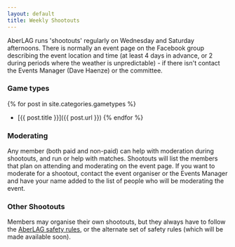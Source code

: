 ```yaml
---
layout: default
title: Weekly Shootouts
---
```


AberLAG runs 'shootouts' regularly on Wednesday and Saturday afternoons. There is normally an event page on the Facebook group describing the event location and time (at least 4 days in advance, or 2 during periods where the weather is unpredictable) - if there isn't contact the Events Manager (Dave Haenze) or the committee.

### Game types

{% for post in site.categories.gametypes %}
- [{{ post.title }}]({{ post.url }})
{% endfor %}
 
### Moderating
 
Any member (both paid and non-paid) can help with moderation during shootouts, and run or help with matches. Shootouts will list the members that plan on attending and moderating on the event page. If you want to moderate for a shootout, contact the event organiser or the Events Manager and have your name added to the list of people who will be moderating the event.

### Other Shootouts

Members may organise their own shootouts, but they always have to follow the [AberLAG safety rules](/rules/), or the alternate set of safety rules (which will be made available soon).
